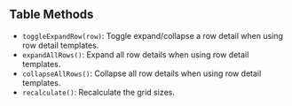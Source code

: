 ## Table Methods

* `toggleExpandRow(row)`: Toggle expand/collapse a row detail when using row detail templates.
* `expandAllRows()`: Expand all row details when using row detail templates.
* `collapseAllRows()`: Collapse all row details when using row detail templates.
* `recalculate()`: Recalculate the grid sizes.
